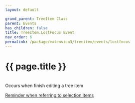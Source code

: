 ```yaml
---
layout: default

grand_parent: TreeItem Class
parent: Events
has_children: false
title: TreeItem.LostFocus Event
nav_order: 6
permalink: /package/extension3/treeitem/events/lostfocus
---
```

# {{ page.title }}
<br>
Occurs when finish editing a tree item

<a href="/4000/package/extension3/treeitem/events/#reminder-when-referring-to-selection-items">Reminder when referring to selection items</a>